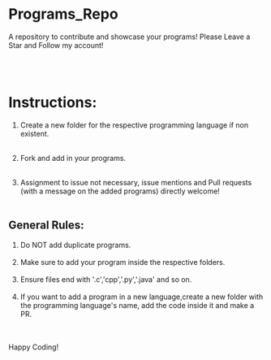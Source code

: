 # Programs_Repo
A repository to contribute and showcase your programs! Please Leave a Star and Follow my account!
<br><br>

<br>

# Instructions:

1. Create a new folder for the respective programming language if non existent.
<br><br>

2. Fork and add in your programs.
<br><br>
3. Assignment to issue not necessary, issue mentions and Pull requests (with a message on the added programs) directly welcome!
<br><br>

## General Rules:

1. Do NOT add duplicate programs.
<br><br>
2. Make sure to add your program inside the respective folders.
<br><br>
3. Ensure files end with '.c','cpp','.py','.java' and so on.
<br><br>
4. If you want to add a program in a new language,create a new folder with the programming language's name, add the code inside it and make a PR.

<br><br>
Happy Coding!

